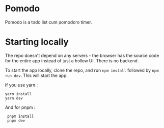 # Pomodo

Pomodo is a todo list cum pomodoro timer.

# Starting locally

The repo doesn't depend on any servers - the browser has the source code for the entire app instead of just
a hollow UI. There is no backend.

To start the app locally, clone the repo, and run `npm install` followed by `npm run dev`. This will start the app.

If you use yarn :

    
    yarn install
    yarn dev
    

And for pnpm :

     
     pnpm install
     pnpm dev
     
